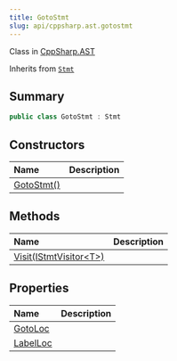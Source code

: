 ```yaml
---
title: GotoStmt
slug: api/cppsharp.ast.gotostmt
---
```

Class in [CppSharp.AST](/api/cppsharp/ast)

Inherits from [`Stmt`](/api/cppsharp/ast/stmt)

## Summary



```csharp
public class GotoStmt : Stmt
```

## Constructors

|Name|Description|
|:---|:---|
|[GotoStmt\(\)](/api/cppsharp/ast/gotostmt//ctor)||

## Methods

|Name|Description|
|:---|:---|
|[Visit\(IStmtVisitor\<T\>\)](/api/cppsharp/ast/gotostmt/visit)||

## Properties

|Name|Description|
|:---|:---|
|[GotoLoc](/api/cppsharp/ast/gotostmt/gotoloc)||
|[LabelLoc](/api/cppsharp/ast/gotostmt/labelloc)||

